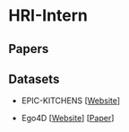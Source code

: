 # HRI-Intern




## Papers





## Datasets

- EPIC-KITCHENS [[Website](https://epic-kitchens.github.io/2023)] 

- Ego4D [[Website](https://ego4d-data.org/)] [[Paper](https://openaccess.thecvf.com/content/CVPR2022/papers/Grauman_Ego4D_Around_the_World_in_3000_Hours_of_Egocentric_Video_CVPR_2022_paper.pdf)]




